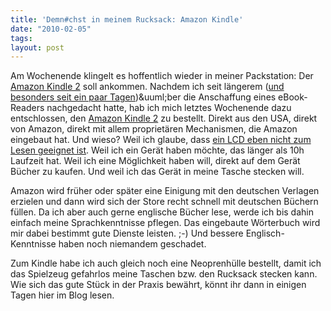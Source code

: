 ```yaml
---
title: 'Demn#chst in meinem Rucksack: Amazon Kindle'
date: "2010-02-05"
tags: 
layout: post
---
```

<p><span class="dropCap">A</span>m Wochenende klingelt es hoffentlich wieder in meiner Packstation: Der <a href="http://www.amazon.com/dp/B0015T963C/kopisde-21">Amazon Kindle 2</a> soll ankommen. Nachdem ich seit l&auml;ngerem (<a href="http://blog.kopis.de/2010/01/30/das-ipad-gut-oder-bose/">und besonders seit ein paar Tagen</a>)&amp;uuml;ber die Anschaffung eines eBook-Readers nachgedacht hatte, hab ich mich letztes Wochenende dazu entschlossen, den <a href="http://www.amazon.com/dp/B0015T963C/kopisde-21">Amazon Kindle 2</a> zu bestellt. Direkt aus den USA, direkt von Amazon, direkt mit allem propriet&auml;ren Mechanismen, die Amazon eingebaut hat. Und wieso? Weil ich glaube, dass <a href="http://www.apple.com/de/ipad/specs/">ein LCD eben nicht zum Lesen geeignet ist</a>. Weil ich ein Ger&auml;t haben m&ouml;chte, das l&auml;nger als 10h Laufzeit hat. Weil ich eine M&ouml;glichkeit haben will, direkt auf dem Ger&auml;t B&uuml;cher zu kaufen. Und weil ich das Ger&auml;t in meine Tasche stecken will.</p>
<p>Amazon wird fr&uuml;her oder sp&auml;ter eine Einigung mit den deutschen Verlagen erzielen und dann wird sich der Store recht schnell mit deutschen B&uuml;chern f&uuml;llen. Da ich aber auch gerne englische B&uuml;cher lese, werde ich bis dahin einfach meine Sprachkenntnisse pflegen. Das eingebaute W&ouml;rterbuch wird mir dabei bestimmt gute Dienste leisten. ;-) Und bessere Englisch-Kenntnisse haben noch niemandem geschadet.</p>
<p>Zum Kindle habe ich auch gleich noch eine Neoprenh&uuml;lle bestellt, damit ich das Spielzeug gefahrlos meine Taschen bzw. den Rucksack stecken kann. Wie sich das gute St&uuml;ck in der Praxis bew&auml;hrt, k&ouml;nnt ihr dann in einigen Tagen hier im Blog lesen.</p>
